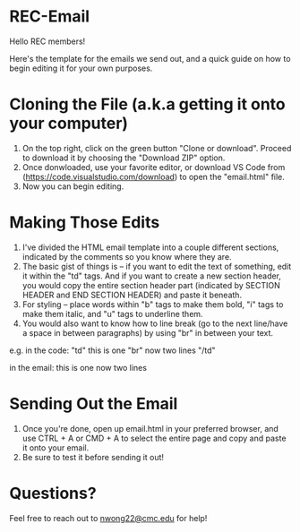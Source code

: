 # REC-Email

Hello REC members!

Here's the template for the emails we send out, and a quick guide on how to begin editing it for your own purposes. 

# Cloning the File (a.k.a getting it onto your computer)

1. On the top right, click on the green button "Clone or download". Proceed to download it by choosing the "Download ZIP" option. 
2. Once donwloaded, use your favorite editor, or download VS Code from (https://code.visualstudio.com/download) to open the "email.html" file. 
3. Now you can begin editing. 

# Making Those Edits

1. I've divided the HTML email template into a couple different sections, indicated by the comments so you know where they are. 
2. The basic gist of things is – if you want to edit the text of something, edit it within the "td" tags. And if you want to create a new section header, you would copy the entire section header part (indicated by SECTION HEADER and END SECTION HEADER) and paste it beneath. 
3. For styling – place words within "b" tags to make them bold, "i" tags to make them italic, and "u" tags to underline them. 
4. You would also want to know how to line break (go to the next line/have a space in between paragraphs) by using "br" in between your text.

e.g. 
in the code: 
"td" this is one "br" now two lines "/td"

in the email: 
this is one
now two lines

# Sending Out the Email

1. Once you're done, open up email.html in your preferred browser, and use CTRL + A or CMD + A to select the entire page and copy and paste it onto your email. 
2. Be sure to test it before sending it out! 

# Questions? 

Feel free to reach out to nwong22@cmc.edu for help!
